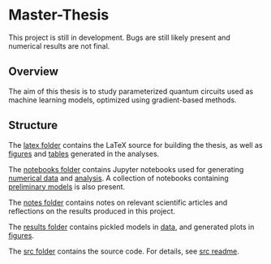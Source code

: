 # Master-Thesis
This project is still in development. Bugs are still likely present and numerical results are not final.

## Overview
The aim of this thesis is to study parameterized quantum circuits used as machine learning models, optimized using gradient-based methods.

## Structure
The [latex folder](https://github.com/KristianWold/Master-Thesis/tree/main/latex) contains the LaTeX source for building the thesis, as well as
[figures](https://github.com/KristianWold/Master-Thesis/tree/main/latex/figures) and
[tables](https://github.com/KristianWold/Master-Thesis/tree/main/latex/tables) generated in the analyses.

The [notebooks folder](https://github.com/KristianWold/Master-Thesis/tree/main/notebooks) contains Jupyter notebooks used for generating
[numerical data](https://github.com/KristianWold/Master-Thesis/tree/main/notebooks/experiments) and
[analysis](https://github.com/KristianWold/Master-Thesis/tree/main/notebooks/analysis). A collection of notebooks containing
[preliminary models](https://github.com/KristianWold/Master-Thesis/tree/main/notebooks/prototypes) is also present.

The [notes folder](https://github.com/KristianWold/Master-Thesis/tree/main/notes) contains notes on relevant scientific articles and reflections on the results produced in this project.

The [results folder](https://github.com/KristianWold/Master-Thesis/tree/main/results) contains pickled models in
[data](https://github.com/KristianWold/Master-Thesis/tree/main/results/data), and generated plots in [figures](https://github.com/KristianWold/Master-Thesis/tree/main/results/figures).

The [src folder](https://github.com/KristianWold/Master-Thesis/tree/main/src) contains the source code. For details, see [src readme]().
